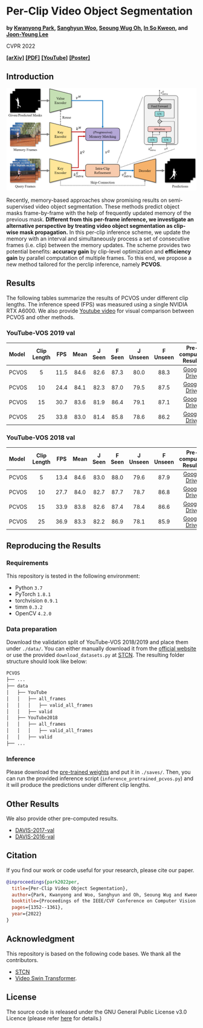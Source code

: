 # Per-Clip Video Object Segmentation

**by [Kwanyong Park](https://pkyong95.github.io/), [Sanghyun Woo](https://sites.google.com/view/sanghyunwoo/), [Seoung Wug Oh](https://sites.google.com/view/seoungwugoh), [In So Kweon](https://scholar.google.com/citations?user=XA8EOlEAAAAJ&hl=en), and [Joon-Young Lee](https://joonyoung-cv.github.io/)**

CVPR 2022

**[[arXiv]](https://arxiv.org/abs/2208.01924)**
**[[PDF]](https://openaccess.thecvf.com/content/CVPR2022/papers/Park_Per-Clip_Video_Object_Segmentation_CVPR_2022_paper.pdf)**
**[[YouTube]](https://youtu.be/6QATHDwrUx0)**
**[[Poster]](https://drive.google.com/file/d/1bqr-HIJUJY7Z7R8rD6IhDPyL9Olc0JjY/view?usp=sharing)**

## Introduction

![PCVOS Intro](resources/main.png)

Recently, memory-based approaches show promising results on semi-supervised video object segmentation.
These methods predict object masks frame-by-frame with the help of frequently updated memory of the previous mask.
**Different from this per-frame inference, we investigate an alternative perspective by treating video object segmentation as clip-wise mask propagation.**
In this per-clip inference scheme, we update the memory with an interval and simultaneously process a set of consecutive frames (i.e. clip) between the memory updates. 
The scheme provides two potential benefits: **accuracy gain** by clip-level optimization and **efficiency gain** by parallel computation of multiple frames.
To this end, we propose a new method tailored for the perclip inference, namely **PCVOS**.


## Results

The following tables summarize the results of PCVOS under different clip lengths.
The inference speed (FPS) was measured using a single NVIDIA RTX A6000.
We also provide [Youtube video](https://youtu.be/6QATHDwrUx0) for visual comparison between PCVOS and other methods. 

### YouTube-VOS 2019 val

| Model      | Clip Length |   FPS    |   Mean   |  J Seen  | F Seen |  J Unseen  | F Unseen | Pre-computed Results |
|:---------- |:-----------:|:--------:|:--------:|:--------:|:--------:|:--------:|:--------:|:----:|
| PCVOS      | 5           | 11.5     |   84.6   |   82.6   |   87.3   |   80.0   |   88.3   | [Google Drive](https://drive.google.com/file/d/1DHvrKNmcglJtYnJJtpktZFMCCuTWo2_G/view?usp=sharing) |
| PCVOS      | 10          | 24.4     |   84.1   |   82.3   |   87.0   |   79.5   |   87.5   | [Google Drive](https://drive.google.com/file/d/16AfvzsEqqxXryCg-NrRB1J6cR5Cz242h/view?usp=sharing) |
| PCVOS      | 15          | 30.7     |   83.6   |   81.9   |   86.4   |   79.1   |   87.1   | [Google Drive](https://drive.google.com/file/d/19y2iNrMGDSZi5FBG_ZGLj54YIEsP01bY/view?usp=sharing) |
| PCVOS      | 25          | 33.8     |   83.0   |   81.4   |   85.8   |   78.6   |   86.2   | [Google Drive](https://drive.google.com/file/d/13bmDNZjEPVHdSmErq26cJhWgWcDxOq7R/view?usp=sharing) |

### YouTube-VOS 2018 val

| Model      | Clip Length |   FPS    |   Mean   |  J Seen  | F Seen |  J Unseen  | F Unseen | Pre-computed Results |
|:---------- |:-----------:|:--------:|:--------:|:--------:|:--------:|:--------:|:--------:|:----:|
| PCVOS      | 5           | 13.4     |   84.6   |   83.0   |   88.0   |   79.6   |   87.9   | [Google Drive](https://drive.google.com/file/d/1ZhDGYsbfJKxKUXLbDsFssivMKSPzEJ43/view?usp=sharing) |
| PCVOS      | 10          | 27.7     |   84.0   |   82.7   |   87.7   |   78.7   |   86.8   | [Google Drive](https://drive.google.com/file/d/1nlDeJHVVsxIFPVRoAaeSDWhlYq9XUbBv/view?usp=sharing) |
| PCVOS      | 15          | 33.9     |   83.8   |   82.6   |   87.4   |   78.4   |   86.6   | [Google Drive](https://drive.google.com/file/d/1DuK9H6lmAJLGJrWwL-eUVz-d81Qc6-S7/view?usp=sharing) |
| PCVOS      | 25          | 36.9     |   83.3   |   82.2   |   86.9   |   78.1   |   85.9   | [Google Drive](https://drive.google.com/file/d/1VPFNXiYXKUU2P-aM20s-G3wIijSwZCt9/view?usp=sharing) |


## Reproducing the Results

### Requirements

This repository is tested in the following environment:

- Python `3.7`
- PyTorch `1.8.1`
- torchvision `0.9.1`
- timm `0.3.2`
- OpenCV `4.2.0`

### Data preparation

Download the validation split of YouTube-VOS 2018/2019 and place them under `./data/`.
You can either manually download it from the [official website](https://youtube-vos.org/dataset/) or use the provided `download_datasets.py` at [STCN](https://github.com/hkchengrex/STCN).
The resulting folder structure should look like below:

```bash
PCVOS
├── ...
├── data
│   ├── YouTube
│   │   ├── all_frames
│   │   │   ├── valid_all_frames
│   │   ├── valid
│   ├── YouTube2018
│   │   ├── all_frames
│   │   │   ├── valid_all_frames
│   │   ├── valid
├── ...
```

### Inference

Please download the [pre-trained weights](https://drive.google.com/file/d/1g69yjZOkl4Hz3iFYfJkmo8Pvk1T25jjk/view?usp=sharing) and put it in `./saves/`.
Then, you can run the provided inference script (`inference_pretrained_pcvos.py`) and it will produce the predictions under different clip lengths.

## Other Results

We also provide other pre-computed results.

- [DAVIS-2017-val](https://drive.google.com/file/d/1Uh3sWM6u3KSs0lfVEhpBWsV5rVOdSRNI/view?usp=sharing)
- [DAVIS-2016-val](https://drive.google.com/file/d/1dqP2TIG9l5E7VI4NhLYKv7rehPJgxpBN/view?usp=sharing)

## Citation

If you find our work or code useful for your research, please cite our paper.


```bibtex
@inproceedings{park2022per,
  title={Per-Clip Video Object Segmentation},
  author={Park, Kwanyong and Woo, Sanghyun and Oh, Seoung Wug and Kweon, In So and Lee, Joon-Young},
  booktitle={Proceedings of the IEEE/CVF Conference on Computer Vision and Pattern Recognition},
  pages={1352--1361},
  year={2022}
}
```

## Acknowledgment
This repository is based on the following code bases. We thank all the contributors.
- [STCN](https://github.com/hkchengrex/STCN)
- [Video Swin Transformer](https://github.com/SwinTransformer/Video-Swin-Transformer).

## License
The source code is released under the GNU General Public License v3.0 Licence (please refer [here](LICENSE) for details.)